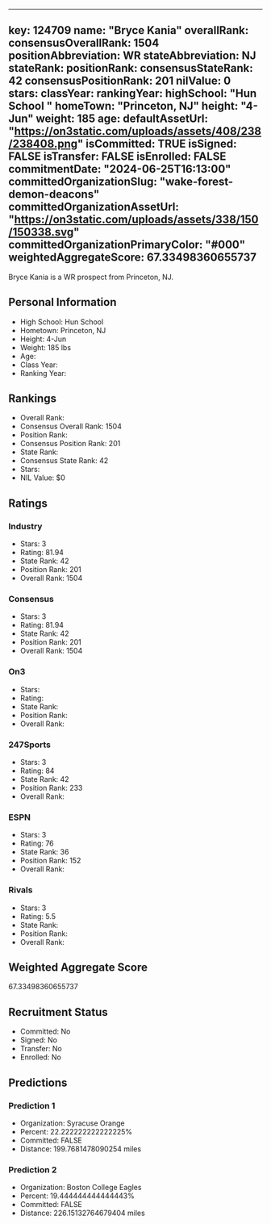 ---
  key: 124709
  name: "Bryce Kania"
  overallRank: 
  consensusOverallRank: 1504
  positionAbbreviation: WR
  stateAbbreviation: NJ
  stateRank: 
  positionRank: 
  consensusStateRank: 42
  consensusPositionRank: 201
  nilValue: 0
  stars: 
  classYear: 
  rankingYear: 
  highSchool: "Hun School "
  homeTown: "Princeton, NJ"
  height: "4-Jun"
  weight: 185
  age: 
  defaultAssetUrl: "https://on3static.com/uploads/assets/408/238/238408.png"
  isCommitted: TRUE
  isSigned: FALSE
  isTransfer: FALSE
  isEnrolled: FALSE
  commitmentDate: "2024-06-25T16:13:00"
  committedOrganizationSlug: "wake-forest-demon-deacons"
  committedOrganizationAssetUrl: "https://on3static.com/uploads/assets/338/150/150338.svg"
  committedOrganizationPrimaryColor: "#000"
  weightedAggregateScore: 67.33498360655737
  ---
  
  Bryce Kania is a WR prospect from Princeton, NJ.
  
  ## Personal Information
  - High School: Hun School 
  - Hometown: Princeton, NJ
  - Height: 4-Jun
  - Weight: 185 lbs
  - Age: 
  - Class Year: 
  - Ranking Year: 
  
  ## Rankings
  - Overall Rank: 
  - Consensus Overall Rank: 1504
  - Position Rank: 
  - Consensus Position Rank: 201
  - State Rank: 
  - Consensus State Rank: 42
  - Stars: 
  - NIL Value: $0
  
  ## Ratings
  
  ### Industry
  - Stars: 3
  - Rating: 81.94
  - State Rank: 42
  - Position Rank: 201
  - Overall Rank: 1504
  
  ### Consensus
  - Stars: 3
  - Rating: 81.94
  - State Rank: 42
  - Position Rank: 201
  - Overall Rank: 1504
  
  ### On3
  - Stars: 
  - Rating: 
  - State Rank: 
  - Position Rank: 
  - Overall Rank: 
  
  ### 247Sports
  - Stars: 3
  - Rating: 84
  - State Rank: 42
  - Position Rank: 233
  - Overall Rank: 
  
  ### ESPN
  - Stars: 3
  - Rating: 76
  - State Rank: 36
  - Position Rank: 152
  - Overall Rank: 
  
  ### Rivals
  - Stars: 3
  - Rating: 5.5
  - State Rank: 
  - Position Rank: 
  - Overall Rank: 
  
  ## Weighted Aggregate Score
  67.33498360655737
  
  ## Recruitment Status
  - Committed: No
  - Signed: No
  - Transfer: No
  - Enrolled: No
  
  
  
  ## Predictions
  
  ### Prediction 1
  - Organization: Syracuse Orange
  - Percent: 22.222222222222225%
  - Committed: FALSE
  - Distance: 199.7681478090254 miles
  
  ### Prediction 2
  - Organization: Boston College Eagles
  - Percent: 19.444444444444443%
  - Committed: FALSE
  - Distance: 226.15132764679404 miles
  